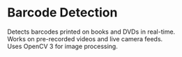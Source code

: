 Barcode Detection
=================

Detects barcodes printed on books and DVDs in real-time.  
Works on pre-recorded videos and live camera feeds.  
Uses OpenCV 3 for image processing.
